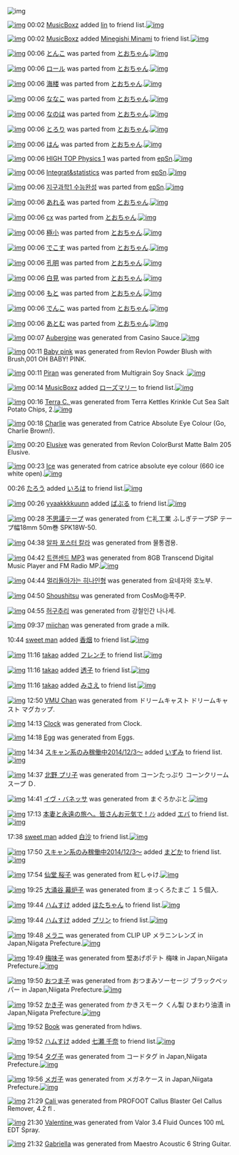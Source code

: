 ![img](http://gdrive-cdn.herokuapp.com/537b65a5bc09f0000721dda7/512px-barcode.png)

[![img](http://www.deviantsart.com/1d650qa.jpeg)](http://www.barcodekanojo.com/user/499874/MusicBoxz) 00:02 [MusicBoxz](http://www.barcodekanojo.com/user/499874/MusicBoxz) added [lin](http://www.barcodekanojo.com/kanojo/2835576/lin) to friend list.[![img](http://www.deviantsart.com/167gbmd.png)](http://www.barcodekanojo.com/kanojo/2835576/lin) 

[![img](http://www.deviantsart.com/1d650qa.jpeg)](http://www.barcodekanojo.com/user/499874/MusicBoxz) 00:02 [MusicBoxz](http://www.barcodekanojo.com/user/499874/MusicBoxz) added [Minegishi Minami](http://www.barcodekanojo.com/kanojo/202183/Minegishi%20Minami) to friend list.[![img](http://www.deviantsart.com/fru4h1.png)](http://www.barcodekanojo.com/kanojo/202183/Minegishi%20Minami) 

[![img](http://www.deviantsart.com/1ll4t2n.png)](http://www.barcodekanojo.com/kanojo/2500589/%E3%81%A8%E3%82%93%E3%81%93) 00:06 [とんこ](http://www.barcodekanojo.com/kanojo/2500589/%E3%81%A8%E3%82%93%E3%81%93) was parted from [とおちゃん](http://www.barcodekanojo.com/kanojo/2500589/%E3%81%A8%E3%82%93%E3%81%93).[![img](http://www.deviantsart.com/1rkj0cl.jpeg)](http://www.barcodekanojo.com/user/11892/%E3%81%A8%E3%81%8A%E3%81%A1%E3%82%83%E3%82%93) 

[![img](http://www.deviantsart.com/3lqv9nt.png)](http://www.barcodekanojo.com/kanojo/2799274/%E3%83%AD%E3%83%BC%E3%83%AB) 00:06 [ロール](http://www.barcodekanojo.com/kanojo/2799274/%E3%83%AD%E3%83%BC%E3%83%AB) was parted from [とおちゃん](http://www.barcodekanojo.com/kanojo/2799274/%E3%83%AD%E3%83%BC%E3%83%AB).[![img](http://www.deviantsart.com/1rkj0cl.jpeg)](http://www.barcodekanojo.com/user/11892/%E3%81%A8%E3%81%8A%E3%81%A1%E3%82%83%E3%82%93) 

[![img](http://www.deviantsart.com/btveav.png)](http://www.barcodekanojo.com/kanojo/2796929/%E6%B5%B7%E6%A5%BC) 00:06 [海楼](http://www.barcodekanojo.com/kanojo/2796929/%E6%B5%B7%E6%A5%BC) was parted from [とおちゃん](http://www.barcodekanojo.com/kanojo/2796929/%E6%B5%B7%E6%A5%BC).[![img](http://www.deviantsart.com/1rkj0cl.jpeg)](http://www.barcodekanojo.com/user/11892/%E3%81%A8%E3%81%8A%E3%81%A1%E3%82%83%E3%82%93) 

[![img](http://www.deviantsart.com/1poihn4.png)](http://www.barcodekanojo.com/kanojo/2779613/%E3%81%AA%E3%81%AA%E3%81%93) 00:06 [ななこ](http://www.barcodekanojo.com/kanojo/2779613/%E3%81%AA%E3%81%AA%E3%81%93) was parted from [とおちゃん](http://www.barcodekanojo.com/kanojo/2779613/%E3%81%AA%E3%81%AA%E3%81%93).[![img](http://www.deviantsart.com/1rkj0cl.jpeg)](http://www.barcodekanojo.com/user/11892/%E3%81%A8%E3%81%8A%E3%81%A1%E3%82%83%E3%82%93) 

[![img](http://www.deviantsart.com/14edtm6.png)](http://www.barcodekanojo.com/kanojo/2799272/%E3%81%AA%E3%81%AE%E3%81%AF) 00:06 [なのは](http://www.barcodekanojo.com/kanojo/2799272/%E3%81%AA%E3%81%AE%E3%81%AF) was parted from [とおちゃん](http://www.barcodekanojo.com/kanojo/2799272/%E3%81%AA%E3%81%AE%E3%81%AF).[![img](http://www.deviantsart.com/1rkj0cl.jpeg)](http://www.barcodekanojo.com/user/11892/%E3%81%A8%E3%81%8A%E3%81%A1%E3%82%83%E3%82%93) 

[![img](http://www.deviantsart.com/356h14s.png)](http://www.barcodekanojo.com/kanojo/2797281/%E3%81%A8%E3%82%8D%E3%82%8A) 00:06 [とろり](http://www.barcodekanojo.com/kanojo/2797281/%E3%81%A8%E3%82%8D%E3%82%8A) was parted from [とおちゃん](http://www.barcodekanojo.com/kanojo/2797281/%E3%81%A8%E3%82%8D%E3%82%8A).[![img](http://www.deviantsart.com/1rkj0cl.jpeg)](http://www.barcodekanojo.com/user/11892/%E3%81%A8%E3%81%8A%E3%81%A1%E3%82%83%E3%82%93) 

[![img](http://www.deviantsart.com/1fk11c7.png)](http://www.barcodekanojo.com/kanojo/2796926/%E3%81%AF%E3%82%93) 00:06 [はん](http://www.barcodekanojo.com/kanojo/2796926/%E3%81%AF%E3%82%93) was parted from [とおちゃん](http://www.barcodekanojo.com/kanojo/2796926/%E3%81%AF%E3%82%93).[![img](http://www.deviantsart.com/1rkj0cl.jpeg)](http://www.barcodekanojo.com/user/11892/%E3%81%A8%E3%81%8A%E3%81%A1%E3%82%83%E3%82%93) 

[![img](http://www.deviantsart.com/2m5gdfl.png)](http://www.barcodekanojo.com/kanojo/2959531/HIGH%20TOP%20Physics%201) 00:06 [HIGH TOP Physics 1](http://www.barcodekanojo.com/kanojo/2959531/HIGH%20TOP%20Physics%201) was parted from [epSn](http://www.barcodekanojo.com/kanojo/2959531/HIGH%20TOP%20Physics%201).[![img](http://www.deviantsart.com/8uavvb.jpeg)](http://www.barcodekanojo.com/user/20375/epSn) 

[![img](http://www.deviantsart.com/2l8954.png)](http://www.barcodekanojo.com/kanojo/3008020/Integrat%26statistics) 00:06 [Integrat&amp;statistics](http://www.barcodekanojo.com/kanojo/3008020/Integrat%26statistics) was parted from [epSn](http://www.barcodekanojo.com/kanojo/3008020/Integrat%26statistics).[![img](http://www.deviantsart.com/8uavvb.jpeg)](http://www.barcodekanojo.com/user/20375/epSn) 

[![img](http://www.deviantsart.com/3715r7h.png)](http://www.barcodekanojo.com/kanojo/3020184/%EC%A7%80%EA%B5%AC%EA%B3%BC%ED%95%991%20%EC%88%98%EB%8A%A5%EC%99%84%EC%84%B1) 00:06 [지구과학1 수능완성](http://www.barcodekanojo.com/kanojo/3020184/%EC%A7%80%EA%B5%AC%EA%B3%BC%ED%95%991%20%EC%88%98%EB%8A%A5%EC%99%84%EC%84%B1) was parted from [epSn](http://www.barcodekanojo.com/kanojo/3020184/%EC%A7%80%EA%B5%AC%EA%B3%BC%ED%95%991%20%EC%88%98%EB%8A%A5%EC%99%84%EC%84%B1).[![img](http://www.deviantsart.com/8uavvb.jpeg)](http://www.barcodekanojo.com/user/20375/epSn) 

[![img](http://www.deviantsart.com/19h5g8d.png)](http://www.barcodekanojo.com/kanojo/2498135/%E3%81%82%E3%82%8C%E3%82%8B) 00:06 [あれる](http://www.barcodekanojo.com/kanojo/2498135/%E3%81%82%E3%82%8C%E3%82%8B) was parted from [とおちゃん](http://www.barcodekanojo.com/kanojo/2498135/%E3%81%82%E3%82%8C%E3%82%8B).[![img](http://www.deviantsart.com/1rkj0cl.jpeg)](http://www.barcodekanojo.com/user/11892/%E3%81%A8%E3%81%8A%E3%81%A1%E3%82%83%E3%82%93) 

[![img](http://www.deviantsart.com/3q01q29.png)](http://www.barcodekanojo.com/kanojo/2439684/cx) 00:06 [cx](http://www.barcodekanojo.com/kanojo/2439684/cx) was parted from [とおちゃん](http://www.barcodekanojo.com/kanojo/2439684/cx).[![img](http://www.deviantsart.com/1rkj0cl.jpeg)](http://www.barcodekanojo.com/user/11892/%E3%81%A8%E3%81%8A%E3%81%A1%E3%82%83%E3%82%93) 

[![img](http://www.deviantsart.com/2mugaqf.png)](http://www.barcodekanojo.com/kanojo/2764818/%E6%A5%B5%E5%B0%8F) 00:06 [極小](http://www.barcodekanojo.com/kanojo/2764818/%E6%A5%B5%E5%B0%8F) was parted from [とおちゃん](http://www.barcodekanojo.com/kanojo/2764818/%E6%A5%B5%E5%B0%8F).[![img](http://www.deviantsart.com/1rkj0cl.jpeg)](http://www.barcodekanojo.com/user/11892/%E3%81%A8%E3%81%8A%E3%81%A1%E3%82%83%E3%82%93) 

[![img](http://www.deviantsart.com/r3q4cb.png)](http://www.barcodekanojo.com/kanojo/2765199/%E3%81%A7%E3%81%93%E3%81%99) 00:06 [でこす](http://www.barcodekanojo.com/kanojo/2765199/%E3%81%A7%E3%81%93%E3%81%99) was parted from [とおちゃん](http://www.barcodekanojo.com/kanojo/2765199/%E3%81%A7%E3%81%93%E3%81%99).[![img](http://www.deviantsart.com/1rkj0cl.jpeg)](http://www.barcodekanojo.com/user/11892/%E3%81%A8%E3%81%8A%E3%81%A1%E3%82%83%E3%82%93) 

[![img](http://www.deviantsart.com/11qtp31.png)](http://www.barcodekanojo.com/kanojo/2766639/%E5%AD%94%E6%98%8E) 00:06 [孔明](http://www.barcodekanojo.com/kanojo/2766639/%E5%AD%94%E6%98%8E) was parted from [とおちゃん](http://www.barcodekanojo.com/kanojo/2766639/%E5%AD%94%E6%98%8E).[![img](http://www.deviantsart.com/1rkj0cl.jpeg)](http://www.barcodekanojo.com/user/11892/%E3%81%A8%E3%81%8A%E3%81%A1%E3%82%83%E3%82%93) 

[![img](http://www.deviantsart.com/7f9ch2.png)](http://www.barcodekanojo.com/kanojo/2751111/%E7%99%BD%E8%A6%8B) 00:06 [白見](http://www.barcodekanojo.com/kanojo/2751111/%E7%99%BD%E8%A6%8B) was parted from [とおちゃん](http://www.barcodekanojo.com/kanojo/2751111/%E7%99%BD%E8%A6%8B).[![img](http://www.deviantsart.com/1rkj0cl.jpeg)](http://www.barcodekanojo.com/user/11892/%E3%81%A8%E3%81%8A%E3%81%A1%E3%82%83%E3%82%93) 

[![img](http://www.deviantsart.com/1ipudr2.png)](http://www.barcodekanojo.com/kanojo/2743346/%E3%82%82%E3%81%A8) 00:06 [もと](http://www.barcodekanojo.com/kanojo/2743346/%E3%82%82%E3%81%A8) was parted from [とおちゃん](http://www.barcodekanojo.com/kanojo/2743346/%E3%82%82%E3%81%A8).[![img](http://www.deviantsart.com/1rkj0cl.jpeg)](http://www.barcodekanojo.com/user/11892/%E3%81%A8%E3%81%8A%E3%81%A1%E3%82%83%E3%82%93) 

[![img](http://www.deviantsart.com/1glgs3k.png)](http://www.barcodekanojo.com/kanojo/2741829/%E3%81%A7%E3%82%93%E3%81%93) 00:06 [でんこ](http://www.barcodekanojo.com/kanojo/2741829/%E3%81%A7%E3%82%93%E3%81%93) was parted from [とおちゃん](http://www.barcodekanojo.com/kanojo/2741829/%E3%81%A7%E3%82%93%E3%81%93).[![img](http://www.deviantsart.com/1rkj0cl.jpeg)](http://www.barcodekanojo.com/user/11892/%E3%81%A8%E3%81%8A%E3%81%A1%E3%82%83%E3%82%93) 

[![img](http://www.deviantsart.com/g0dm8f.png)](http://www.barcodekanojo.com/kanojo/2741746/%E3%81%82%E3%81%A8%E3%82%80) 00:06 [あとむ](http://www.barcodekanojo.com/kanojo/2741746/%E3%81%82%E3%81%A8%E3%82%80) was parted from [とおちゃん](http://www.barcodekanojo.com/kanojo/2741746/%E3%81%82%E3%81%A8%E3%82%80).[![img](http://www.deviantsart.com/1rkj0cl.jpeg)](http://www.barcodekanojo.com/user/11892/%E3%81%A8%E3%81%8A%E3%81%A1%E3%82%83%E3%82%93) 

[![img](http://www.deviantsart.com/3it8j4v.png)](http://www.barcodekanojo.com/kanojo/3192091/Aubergine) 00:07 [Aubergine](http://www.barcodekanojo.com/kanojo/3192091/Aubergine) was generated from Casino Sauce.[![img](http://www.deviantsart.com/137pti5.jpeg)](http://www.barcodekanojo.com/product_images/barcode/6016817/1422198381/50x50xCasino,P20Sauce.jpg,qw=88,ah=88.pagespeed.ic.V3OEiPvExO.jpg) 

[![img](http://www.deviantsart.com/37kk5is.png)](http://www.barcodekanojo.com/kanojo/3192092/Baby%20pink) 00:11 [Baby pink](http://www.barcodekanojo.com/kanojo/3192092/Baby%20pink) was generated from Revlon Powder Blush with Brush,001 OH BABY! PINK.

[![img](http://www.deviantsart.com/2ohiim7.png)](http://www.barcodekanojo.com/kanojo/3192093/Piran) 00:11 [Piran](http://www.barcodekanojo.com/kanojo/3192093/Piran) was generated from Multigrain Soy Snack .[![img](http://www.deviantsart.com/3ebob66.jpeg)](http://www.barcodekanojo.com/product_images/barcode/6016819/1422198653/Multigrain%20Soy%20Snack%20.jpg) 

[![img](http://www.deviantsart.com/1d650qa.jpeg)](http://www.barcodekanojo.com/user/499874/MusicBoxz) 00:14 [MusicBoxz](http://www.barcodekanojo.com/user/499874/MusicBoxz) added [ローズマリー](http://www.barcodekanojo.com/kanojo/2071712/%E3%83%AD%E3%83%BC%E3%82%BA%E3%83%9E%E3%83%AA%E3%83%BC) to friend list.[![img](http://www.deviantsart.com/11nv6hj.png)](http://www.barcodekanojo.com/kanojo/2071712/%E3%83%AD%E3%83%BC%E3%82%BA%E3%83%9E%E3%83%AA%E3%83%BC) 

[![img](http://www.deviantsart.com/3eppbnn.png)](http://www.barcodekanojo.com/kanojo/3192094/Terra%20C.%20) 00:16 [Terra C. ](http://www.barcodekanojo.com/kanojo/3192094/Terra%20C.%20) was generated from Terra Kettles Krinkle Cut Sea Salt Potato Chips, 2.[![img](http://www.deviantsart.com/248tt5o.jpeg)](http://www.barcodekanojo.com/product_images/barcode/6016821/1422198936/Terra%20Kettles%20Krinkle%20Cut%20Sea%20Salt%20Potato%20Chips%2C%202.jpg) 

[![img](http://www.deviantsart.com/un8khd.png)](http://www.barcodekanojo.com/kanojo/3192095/Charlie) 00:18 [Charlie](http://www.barcodekanojo.com/kanojo/3192095/Charlie) was generated from Catrice Absolute Eye Colour (Go, Charlie Brown!).

[![img](http://www.deviantsart.com/irgvph.png)](http://www.barcodekanojo.com/kanojo/3192096/Elusive) 00:20 [Elusive](http://www.barcodekanojo.com/kanojo/3192096/Elusive) was generated from Revlon ColorBurst Matte Balm 205 Elusive.

[![img](http://www.deviantsart.com/2ekbt18.png)](http://www.barcodekanojo.com/kanojo/3192097/Ice) 00:23 [Ice](http://www.barcodekanojo.com/kanojo/3192097/Ice) was generated from catrice absolute eye colour (660 ice white open).[![img](http://www.deviantsart.com/38bjubl.jpeg)](http://www.barcodekanojo.com/product_images/barcode/6016824/1422199349/catrice%20absolute%20eye%20colour%20%28660%20ice%20white%20open%29.jpg) 

00:26 [たろう](http://www.barcodekanojo.com/user/497268/%E3%81%9F%E3%82%8D%E3%81%86) added [いろは](http://www.barcodekanojo.com/kanojo/1324102/%E3%81%84%E3%82%8D%E3%81%AF) to friend list.[![img](http://www.deviantsart.com/3ismmoe.png)](http://www.barcodekanojo.com/kanojo/1324102/%E3%81%84%E3%82%8D%E3%81%AF) 

[![img](http://www.deviantsart.com/17j0vbf.jpeg)](http://www.barcodekanojo.com/user/290314/yyaakkkkuunn) 00:26 [yyaakkkkuunn](http://www.barcodekanojo.com/user/290314/yyaakkkkuunn) added [ばぶる](http://www.barcodekanojo.com/kanojo/2644802/%E3%81%B0%E3%81%B6%E3%82%8B) to friend list.[![img](http://www.deviantsart.com/2jjojpi.png)](http://www.barcodekanojo.com/kanojo/2644802/%E3%81%B0%E3%81%B6%E3%82%8B) 

[![img](http://www.deviantsart.com/boe00.png)](http://www.barcodekanojo.com/kanojo/3192098/%E4%B8%8D%E6%80%9D%E8%AD%B0%E3%83%86%E3%83%BC%E3%83%97) 00:28 [不思議テープ](http://www.barcodekanojo.com/kanojo/3192098/%E4%B8%8D%E6%80%9D%E8%AD%B0%E3%83%86%E3%83%BC%E3%83%97) was generated from 仁礼工業 ふしぎテープSP テープ幅18mm 50m巻 SPK18W-50.

[![img](http://www.deviantsart.com/21g3cjg.png)](http://www.barcodekanojo.com/kanojo/3192099/%EC%95%8C%ED%8C%8C%20%ED%8F%AC%EC%8A%A4%ED%84%B0%20%EC%B9%BC%EB%9D%BC) 04:38 [알파 포스터 칼라](http://www.barcodekanojo.com/kanojo/3192099/%EC%95%8C%ED%8C%8C%20%ED%8F%AC%EC%8A%A4%ED%84%B0%20%EC%B9%BC%EB%9D%BC) was generated from 물통겸용.

[![img](http://www.deviantsart.com/1u4h10d.png)](http://www.barcodekanojo.com/kanojo/3192100/%ED%8A%B8%EB%9E%9C%EC%84%BC%EB%93%9C%20MP3) 04:42 [트랜센드 MP3](http://www.barcodekanojo.com/kanojo/3192100/%ED%8A%B8%EB%9E%9C%EC%84%BC%EB%93%9C%20MP3) was generated from 8GB Transcend Digital Music Player and FM Radio MP.[![img](http://www.deviantsart.com/2bb5m3v.jpeg)](http://www.barcodekanojo.com/product_images/barcode/6016829/1422214876/8GB%20Transcend%20Digital%20Music%20Player%20and%20FM%20Radio%20MP.jpg) 

[![img](http://www.deviantsart.com/3fu7aod.png)](http://www.barcodekanojo.com/kanojo/3192101/%EB%A9%80%EB%A6%AC%EB%8F%8C%EC%95%84%EA%B0%80%EB%8A%94%20%ED%9E%88%EB%82%98%EC%9D%B8%ED%98%95) 04:44 [멀리돌아가는 히나인형](http://www.barcodekanojo.com/kanojo/3192101/%EB%A9%80%EB%A6%AC%EB%8F%8C%EC%95%84%EA%B0%80%EB%8A%94%20%ED%9E%88%EB%82%98%EC%9D%B8%ED%98%95) was generated from 요네자와 호노부.

[![img](http://www.deviantsart.com/roae0b.png)](http://www.barcodekanojo.com/kanojo/3192102/Shoushitsu) 04:50 [Shoushitsu](http://www.barcodekanojo.com/kanojo/3192102/Shoushitsu) was generated from CosMo@폭주P.

[![img](http://www.deviantsart.com/jvv65f.png)](http://www.barcodekanojo.com/kanojo/3192103/%ED%97%88%EA%B5%AC%EC%B6%94%EB%A6%AC) 04:55 [허구추리](http://www.barcodekanojo.com/kanojo/3192103/%ED%97%88%EA%B5%AC%EC%B6%94%EB%A6%AC) was generated from 강철인간 나나세.

[![img](http://www.deviantsart.com/3tgs5fu.png)](http://www.barcodekanojo.com/kanojo/3192104/miichan) 09:37 [miichan](http://www.barcodekanojo.com/kanojo/3192104/miichan) was generated from grade a milk.

10:44 [sweet man](http://www.barcodekanojo.com/user/499880/sweet%20man) added [香烟](http://www.barcodekanojo.com/kanojo/3150941/%E9%A6%99%E7%83%9F) to friend list.[![img](http://www.deviantsart.com/1r4ui17.png)](http://www.barcodekanojo.com/kanojo/3150941/%E9%A6%99%E7%83%9F) 

[![img](http://www.deviantsart.com/310vkjf.jpeg)](http://www.barcodekanojo.com/user/356613/takao) 11:16 [takao](http://www.barcodekanojo.com/user/356613/takao) added [フレンチ](http://www.barcodekanojo.com/kanojo/2856712/%E3%83%95%E3%83%AC%E3%83%B3%E3%83%81) to friend list.[![img](http://www.deviantsart.com/3618bpr.png)](http://www.barcodekanojo.com/kanojo/2856712/%E3%83%95%E3%83%AC%E3%83%B3%E3%83%81) 

[![img](http://www.deviantsart.com/310vkjf.jpeg)](http://www.barcodekanojo.com/user/356613/takao) 11:16 [takao](http://www.barcodekanojo.com/user/356613/takao) added [透子](http://www.barcodekanojo.com/kanojo/2574350/%E9%80%8F%E5%AD%90) to friend list.[![img](http://www.deviantsart.com/1oq936d.png)](http://www.barcodekanojo.com/kanojo/2574350/%E9%80%8F%E5%AD%90) 

[![img](http://www.deviantsart.com/310vkjf.jpeg)](http://www.barcodekanojo.com/user/356613/takao) 11:16 [takao](http://www.barcodekanojo.com/user/356613/takao) added [みさえ](http://www.barcodekanojo.com/kanojo/3105927/%E3%81%BF%E3%81%95%E3%81%88) to friend list.[![img](http://www.deviantsart.com/dijkkb.png)](http://www.barcodekanojo.com/kanojo/3105927/%E3%81%BF%E3%81%95%E3%81%88) 

[![img](http://www.deviantsart.com/2a6stc6.png)](http://www.barcodekanojo.com/kanojo/3192105/VMU%20Chan) 12:50 [VMU Chan](http://www.barcodekanojo.com/kanojo/3192105/VMU%20Chan) was generated from ドリームキャスト ドリームキャスト マグカップ.

[![img](http://www.deviantsart.com/9g9mfi.png)](http://www.barcodekanojo.com/kanojo/3192106/Clock) 14:13 [Clock](http://www.barcodekanojo.com/kanojo/3192106/Clock) was generated from Clock.

[![img](http://www.deviantsart.com/2rgp4jm.png)](http://www.barcodekanojo.com/kanojo/3192107/Egg) 14:18 [Egg](http://www.barcodekanojo.com/kanojo/3192107/Egg) was generated from Eggs.

[![img](http://www.deviantsart.com/99ugn1.jpeg)](http://www.barcodekanojo.com/user/6029/%E3%82%B9%E3%82%AD%E3%83%A3%E3%83%B3%E7%B3%BB%E3%81%AE%E3%81%BF%E7%A8%BC%E5%83%8D%E4%B8%AD2014%2F12%2F3%EF%BD%9E) 14:34 [スキャン系のみ稼働中2014/12/3～](http://www.barcodekanojo.com/user/6029/%E3%82%B9%E3%82%AD%E3%83%A3%E3%83%B3%E7%B3%BB%E3%81%AE%E3%81%BF%E7%A8%BC%E5%83%8D%E4%B8%AD2014%2F12%2F3%EF%BD%9E) added [いずみ](http://www.barcodekanojo.com/kanojo/317511/%E3%81%84%E3%81%9A%E3%81%BF) to friend list.[![img](http://www.deviantsart.com/o93hip.png)](http://www.barcodekanojo.com/kanojo/317511/%E3%81%84%E3%81%9A%E3%81%BF) 

[![img](http://www.deviantsart.com/34ve37e.png)](http://www.barcodekanojo.com/kanojo/3192108/%E5%8C%97%E9%87%8E%20%E3%83%97%E3%83%AA%E5%AD%90) 14:37 [北野 プリ子](http://www.barcodekanojo.com/kanojo/3192108/%E5%8C%97%E9%87%8E%20%E3%83%97%E3%83%AA%E5%AD%90) was generated from コーンたっぷり コーンクリームスープ Ｄ.

[![img](http://www.deviantsart.com/26kvto2.png)](http://www.barcodekanojo.com/kanojo/3192109/%E3%82%A4%E3%83%B4%E3%83%BB%E3%83%90%E3%83%8D%E3%83%83%E3%82%B5) 14:41 [イヴ・バネッサ](http://www.barcodekanojo.com/kanojo/3192109/%E3%82%A4%E3%83%B4%E3%83%BB%E3%83%90%E3%83%8D%E3%83%83%E3%82%B5) was generated from まぐろかぶと.[![img](http://www.deviantsart.com/2s4ma0i.jpeg)](http://www.barcodekanojo.com/product_images/barcode/6016843/1422250823/50x50x,PE3,P81,PBE,PE3,P81,P90,PE3,P82,P8D,PE3,P81,P8B,PE3,P81,PB6,PE3,P81,PA8.jpg,qw=88,ah=88.pagespeed.ic.kAQpqdrVgx.jpg) 

[![img](http://www.deviantsart.com/3iqtnae.jpeg)](http://www.barcodekanojo.com/user/315249/%E6%9C%AC%E5%A6%BB%E3%81%A8%E6%B0%B8%E9%81%A0%E3%81%AE%E6%97%85%E3%81%B8%E3%80%82%E7%9A%86%E3%81%95%E3%82%93%E3%81%8A%E5%85%83%E6%B0%97%E3%81%A7%EF%BC%81%EF%BE%89%EF%BD%BC) 17:13 [本妻と永遠の旅へ。皆さんお元気で！ﾉｼ](http://www.barcodekanojo.com/user/315249/%E6%9C%AC%E5%A6%BB%E3%81%A8%E6%B0%B8%E9%81%A0%E3%81%AE%E6%97%85%E3%81%B8%E3%80%82%E7%9A%86%E3%81%95%E3%82%93%E3%81%8A%E5%85%83%E6%B0%97%E3%81%A7%EF%BC%81%EF%BE%89%EF%BD%BC) added [エバ](http://www.barcodekanojo.com/kanojo/78620/%E3%82%A8%E3%83%90) to friend list.[![img](http://www.deviantsart.com/1j86h4b.png)](http://www.barcodekanojo.com/kanojo/78620/%E3%82%A8%E3%83%90) 

17:38 [sweet man](http://www.barcodekanojo.com/user/499880/sweet%20man) added [白沙](http://www.barcodekanojo.com/kanojo/2608989/%E7%99%BD%E6%B2%99) to friend list.[![img](http://www.deviantsart.com/18stfpo.png)](http://www.barcodekanojo.com/kanojo/2608989/%E7%99%BD%E6%B2%99) 

[![img](http://www.deviantsart.com/99ugn1.jpeg)](http://www.barcodekanojo.com/user/6029/%E3%82%B9%E3%82%AD%E3%83%A3%E3%83%B3%E7%B3%BB%E3%81%AE%E3%81%BF%E7%A8%BC%E5%83%8D%E4%B8%AD2014%2F12%2F3%EF%BD%9E) 17:50 [スキャン系のみ稼働中2014/12/3～](http://www.barcodekanojo.com/user/6029/%E3%82%B9%E3%82%AD%E3%83%A3%E3%83%B3%E7%B3%BB%E3%81%AE%E3%81%BF%E7%A8%BC%E5%83%8D%E4%B8%AD2014%2F12%2F3%EF%BD%9E) added [まどか](http://www.barcodekanojo.com/kanojo/2375562/%E3%81%BE%E3%81%A9%E3%81%8B) to friend list.[![img](http://www.deviantsart.com/3v1epor.png)](http://www.barcodekanojo.com/kanojo/2375562/%E3%81%BE%E3%81%A9%E3%81%8B) 

[![img](http://www.deviantsart.com/2h22t7c.png)](http://www.barcodekanojo.com/kanojo/3192110/%E4%BB%99%E5%A0%82%20%E6%A1%9C%E5%AD%90) 17:54 [仙堂 桜子](http://www.barcodekanojo.com/kanojo/3192110/%E4%BB%99%E5%A0%82%20%E6%A1%9C%E5%AD%90) was generated from 紅しゃけ.[![img](http://www.deviantsart.com/1tqnsu8.jpeg)](http://www.barcodekanojo.com/product_images/barcode/6016847/1422262391/%E7%B4%85%E3%81%97%E3%82%83%E3%81%91.jpg) 

[![img](http://www.deviantsart.com/2cs0uhs.png)](http://www.barcodekanojo.com/kanojo/3192111/%E5%A4%A7%E6%B6%8C%E8%B0%B7%20%E5%B9%95%E7%82%89%E5%AD%90) 19:25 [大涌谷 幕炉子](http://www.barcodekanojo.com/kanojo/3192111/%E5%A4%A7%E6%B6%8C%E8%B0%B7%20%E5%B9%95%E7%82%89%E5%AD%90) was generated from まっくろたまご １５個入.

[![img](http://www.deviantsart.com/3ueb4vl.jpeg)](http://www.barcodekanojo.com/user/31615/%E3%83%8F%E3%83%A0%E3%81%99%E3%81%91) 19:44 [ハムすけ](http://www.barcodekanojo.com/user/31615/%E3%83%8F%E3%83%A0%E3%81%99%E3%81%91) added [ほたちゃん](http://www.barcodekanojo.com/kanojo/2710283/%E3%81%BB%E3%81%9F%E3%81%A1%E3%82%83%E3%82%93) to friend list.[![img](http://www.deviantsart.com/13h59oi.png)](http://www.barcodekanojo.com/kanojo/2710283/%E3%81%BB%E3%81%9F%E3%81%A1%E3%82%83%E3%82%93) 

[![img](http://www.deviantsart.com/3ueb4vl.jpeg)](http://www.barcodekanojo.com/user/31615/%E3%83%8F%E3%83%A0%E3%81%99%E3%81%91) 19:44 [ハムすけ](http://www.barcodekanojo.com/user/31615/%E3%83%8F%E3%83%A0%E3%81%99%E3%81%91) added [プリン](http://www.barcodekanojo.com/kanojo/2427250/%E3%83%97%E3%83%AA%E3%83%B3) to friend list.[![img](http://www.deviantsart.com/1kj8et1.png)](http://www.barcodekanojo.com/kanojo/2427250/%E3%83%97%E3%83%AA%E3%83%B3) 

[![img](http://www.deviantsart.com/3ksvt22.png)](http://www.barcodekanojo.com/kanojo/3192112/%E3%83%A1%E3%83%A9%E3%83%8B) 19:48 [メラニ](http://www.barcodekanojo.com/kanojo/3192112/%E3%83%A1%E3%83%A9%E3%83%8B) was generated from CLIP UP メラニンレンズ in Japan,Niigata Prefecture.[![img](http://www.deviantsart.com/29m83al.jpeg)](http://www.barcodekanojo.com/product_images/barcode/6016851/1422269226/CLIP%20UP%20%E3%83%A1%E3%83%A9%E3%83%8B%E3%83%B3%E3%83%AC%E3%83%B3%E3%82%BA.jpg) 

[![img](http://www.deviantsart.com/369h45g.png)](http://www.barcodekanojo.com/kanojo/3192113/%E6%A2%85%E5%91%B3%E5%AD%90) 19:49 [梅味子](http://www.barcodekanojo.com/kanojo/3192113/%E6%A2%85%E5%91%B3%E5%AD%90) was generated from 堅あげポテト 梅味 in Japan,Niigata Prefecture.[![img](http://www.deviantsart.com/1772g04.jpeg)](http://www.barcodekanojo.com/product_images/barcode/5377604/1422269306/%E5%A0%85%E3%81%82%E3%81%92%E3%83%9D%E3%83%86%E3%83%88%20%E6%A2%85%E5%91%B3.jpg) 

[![img](http://www.deviantsart.com/31a3pko.png)](http://www.barcodekanojo.com/kanojo/3192114/%E3%81%8A%E3%81%A4%E3%81%BE%E5%AD%90) 19:50 [おつま子](http://www.barcodekanojo.com/kanojo/3192114/%E3%81%8A%E3%81%A4%E3%81%BE%E5%AD%90) was generated from おつまみソーセージ ブラックペッパー in Japan,Niigata Prefecture.[![img](http://www.deviantsart.com/1jbf6k0.jpeg)](http://www.barcodekanojo.com/product_images/barcode/6016852/1422269374/%E3%81%8A%E3%81%A4%E3%81%BE%E3%81%BF%E3%82%BD%E3%83%BC%E3%82%BB%E3%83%BC%E3%82%B8%20%E3%83%96%E3%83%A9%E3%83%83%E3%82%AF%E3%83%9A%E3%83%83%E3%83%91%E3%83%BC.jpg) 

[![img](http://www.deviantsart.com/3gk8q3v.png)](http://www.barcodekanojo.com/kanojo/3192115/%E3%81%8B%E3%81%8D%E5%AD%90) 19:52 [かき子](http://www.barcodekanojo.com/kanojo/3192115/%E3%81%8B%E3%81%8D%E5%AD%90) was generated from かきスモーク くん製 ひまわり油漬 in Japan,Niigata Prefecture.[![img](http://www.deviantsart.com/1mkmctb.jpeg)](http://www.barcodekanojo.com/product_images/barcode/6016853/1422269486/50x50x,PE3,P81,P8B,PE3,P81,P8D,PE3,P82,PB9,PE3,P83,PA2,PE3,P83,PBC,PE3,P82,PAF,P20,PE3,P81,P8F,PE3,P82,P93,PE8,PA3,PBD,P20,PE3,P81,PB2,PE3,P81,PBE,PE3,P82,P8F,PE3,P82,P8A,PE6,PB2,PB9,PE6,PBC,PAC.jpg,qw=88,ah=88.pagespeed.ic.yWffEuCBKw.jpg) 

[![img](http://www.deviantsart.com/3e305fn.png)](http://www.barcodekanojo.com/kanojo/3192116/Book) 19:52 [Book](http://www.barcodekanojo.com/kanojo/3192116/Book) was generated from hdiws.

[![img](http://www.deviantsart.com/3ueb4vl.jpeg)](http://www.barcodekanojo.com/user/31615/%E3%83%8F%E3%83%A0%E3%81%99%E3%81%91) 19:52 [ハムすけ](http://www.barcodekanojo.com/user/31615/%E3%83%8F%E3%83%A0%E3%81%99%E3%81%91) added [七瀬 千奈](http://www.barcodekanojo.com/kanojo/3170201/%E4%B8%83%E7%80%AC%20%E5%8D%83%E5%A5%88) to friend list.[![img](http://www.deviantsart.com/24hd6oe.png)](http://www.barcodekanojo.com/kanojo/3170201/%E4%B8%83%E7%80%AC%20%E5%8D%83%E5%A5%88) 

[![img](http://www.deviantsart.com/17aopp7.png)](http://www.barcodekanojo.com/kanojo/3192117/%E3%82%BF%E3%82%B0%E5%AD%90) 19:54 [タグ子](http://www.barcodekanojo.com/kanojo/3192117/%E3%82%BF%E3%82%B0%E5%AD%90) was generated from コードタグ in Japan,Niigata Prefecture.[![img](http://www.deviantsart.com/rilg0g.jpeg)](http://www.barcodekanojo.com/product_images/barcode/6016856/1422269640/%E3%82%B3%E3%83%BC%E3%83%89%E3%82%BF%E3%82%B0.jpg) 

[![img](http://www.deviantsart.com/2ic68tk.png)](http://www.barcodekanojo.com/kanojo/3192118/%E3%83%A1%E3%82%AC%E5%AD%90) 19:56 [メガ子](http://www.barcodekanojo.com/kanojo/3192118/%E3%83%A1%E3%82%AC%E5%AD%90) was generated from メガネケース in Japan,Niigata Prefecture.[![img](http://www.deviantsart.com/34rag0g.jpeg)](http://www.barcodekanojo.com/product_images/barcode/6016857/1422269741/%E3%83%A1%E3%82%AC%E3%83%8D%E3%82%B1%E3%83%BC%E3%82%B9.jpg) 

[![img](http://www.deviantsart.com/3f9lj96.png)](http://www.barcodekanojo.com/kanojo/3192119/Cali%20) 21:29 [Cali ](http://www.barcodekanojo.com/kanojo/3192119/Cali%20) was generated from PROFOOT Callus Blaster Gel Callus Remover, 4.2 fl .

[![img](http://www.deviantsart.com/2p45js0.png)](http://www.barcodekanojo.com/kanojo/3192120/Valentine%20) 21:30 [Valentine ](http://www.barcodekanojo.com/kanojo/3192120/Valentine%20) was generated from Valor 3.4 Fluid Ounces 100 mL EDT Spray.

[![img](http://www.deviantsart.com/3nlbtki.png)](http://www.barcodekanojo.com/kanojo/3192121/Gabriella) 21:32 [Gabriella](http://www.barcodekanojo.com/kanojo/3192121/Gabriella) was generated from Maestro Acoustic 6 String Guitar.

